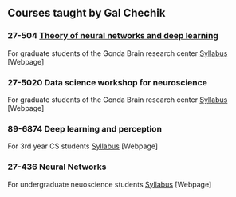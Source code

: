 ## Courses taught by Gal Chechik


### 27-504	[Theory of neural networks and deep learning](27-504/index.md)
For graduate students of the Gonda Brain research center
[Syllabus](https://docs.google.com/document/d/1s0OMt3HTVaBiu5GlFWwX9xOKAdFulr-nuqgzGCpQ-WQ/edit?usp=sharing) [Webpage]

### 27-5020	Data science workshop for neuroscience
For graduate students of the Gonda Brain research center
[Syllabus](https://docs.google.com/document/d/1qb0mUJ4YdvvFZBzSqCa75v5OHhIwyI_faF0VjUPSgu0/edit?usp=sharing) [Webpage]

### 89-6874	Deep learning and perception
For 3rd year CS students
[Syllabus](https://docs.google.com/document/d/1tKSYtI9Yez7JyANP93yNYvTU-MMFgMuO_gQ2JvSHw7Y/edit?usp=sharing) [Webpage]

### 27-436	Neural Networks
For undergraduate neuoscience students
[Syllabus](https://drive.google.com/file/d/1zF3GGHZoJtZquySyz75Nor9LrHQdl-jP/view?usp=sharing) [Webpage]



